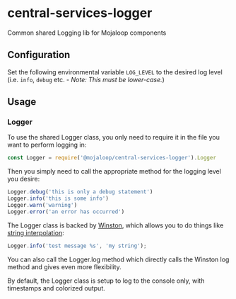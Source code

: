 # central-services-logger

Common shared Logging lib for Mojaloop components

## Configuration

Set the following environmental variable `LOG_LEVEL` to the desired log level (i.e. `info`, `debug` etc. - _Note: This must be lower-case._)

## Usage

### Logger

To use the shared Logger class, you only need to require it in the file you want to perform logging in:

```javascript
const Logger = require('@mojaloop/central-services-logger').Logger
```

Then you simply need to call the appropriate method for the logging level you desire:

```javascript
Logger.debug('this is only a debug statement')
Logger.info('this is some info')
Logger.warn('warning')
Logger.error('an error has occurred')
```

The Logger class is backed by [Winston](https://github.com/winstonjs/winston), which allows you to do things like [string interpolation](https://github.com/winstonjs/winston#string-interpolation):

```javascript
Logger.info('test message %s', 'my string');
```

You can also call the Logger.log method which directly calls the Winston log method and gives even more flexibility.

By default, the Logger class is setup to log to the console only, with timestamps and colorized output.
